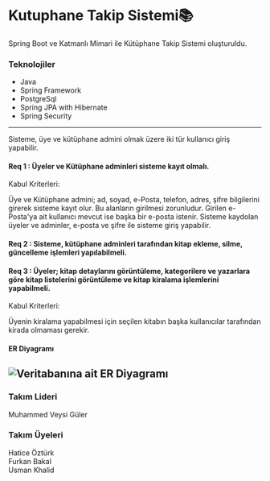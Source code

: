 # Kutuphane Takip Sistemi:books:
Spring Boot ve Katmanlı Mimari ile Kütüphane Takip Sistemi oluşturuldu.

### Teknolojiler
- Java
- Spring Framework
- PostgreSql
- Spring JPA with Hibernate
- Spring Security
---------------------------------------------------

Sisteme, üye ve kütüphane admini olmak üzere iki tür kullanıcı giriş yapabilir. 
#### Req 1 : Üyeler ve Kütüphane adminleri sisteme kayıt olmalı.
 Kabul Kriterleri:

Üye ve Kütüphane admini; ad, soyad, e-Posta, telefon, adres, şifre bilgilerini girerek sisteme kayıt olur.
Bu alanların girilmesi zorunludur. 
Girilen e-Posta'ya ait kullanıcı mevcut ise başka bir e-posta istenir.
Sisteme kaydolan üyeler ve adminler, e-posta ve şifre ile sisteme giriş yapabilir.

#### Req 2 : Sisteme, kütüphane adminleri tarafından kitap ekleme, silme, güncelleme işlemleri yapılabilmeli.
#### Req 3 : Üyeler; kitap detaylarını görüntüleme, kategorilere ve yazarlara göre kitap listelerini görüntüleme  ve kitap kiralama işlemlerini yapabilmeli.
Kabul Kriterleri:

Üyenin kiralama yapabilmesi için seçilen kitabın başka kullanıcılar tarafından kirada olmaması gerekir.    
#### ER Diyagramı
![Veritabanına ait ER Diyagramı](https://github.com/java-heroes/Kutuphane_Sistemi/blob/main/ER.PNG)
---------------------------------------------------

### Takım Lideri
Muhammed Veysi Güler
### Takım Üyeleri
Hatice Öztürk <br>
Furkan Bakal <br>
Usman Khalid <br>
